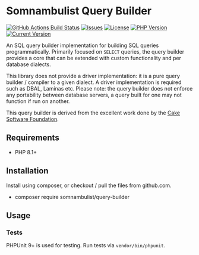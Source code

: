 # Somnambulist Query Builder

[![GitHub Actions Build Status](https://img.shields.io/github/workflow/status/somnambulist-tech/query-builder/tests?logo=github)](https://github.com/somnambulist-tech/query-builder/actions?query=workflow%3Atests)
[![Issues](https://img.shields.io/github/issues/somnambulist-tech/query-builder?logo=github)](https://github.com/somnambulist-tech/query-builder/issues)
[![License](https://img.shields.io/github/license/somnambulist-tech/query-builder?logo=github)](https://github.com/somnambulist-tech/query-builder/blob/main/LICENSE)
[![PHP Version](https://img.shields.io/packagist/php-v/somnambulist/query-builder?logo=php&logoColor=white)](https://packagist.org/packages/somnambulist/query-builder)
[![Current Version](https://img.shields.io/packagist/v/somnambulist/query-builder?logo=packagist&logoColor=white)](https://packagist.org/packages/somnambulist/query-builder)

An SQL query builder implementation for building SQL queries programmatically. Primarily focused
on `SELECT` queries, the query builder provides a core that can be extended with custom functionality
and per database dialects.

This library does not provide a driver implementation: it is a pure query builder / compiler to a
given dialect. A driver implementation is required such as DBAL, Laminas etc. Please note: the
query builder does not enforce any portability between database servers, a query built for one may
not function if run on another.

This query builder is derived from the excellent work done by the [Cake Software Foundation](https://github.com/cakephp/database).

## Requirements

 * PHP 8.1+

## Installation

Install using composer, or checkout / pull the files from github.com.

 * composer require somnambulist/query-builder

## Usage



### Tests

PHPUnit 9+ is used for testing. Run tests via `vendor/bin/phpunit`.
